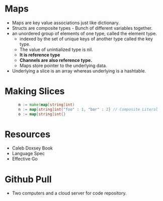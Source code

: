 # Maps
- Maps are key value associations just like dictionary.
- Structs are composite types - Bunch of different variables together.
- an unordered group of elements of one type, called the element type.
    * indexed by the set of unique keys of another type called the key type.
    * The value of unintialized type is nil.
    -  **It is reference type** 
    - **Channels are also reference type.**
    - Maps store pointer to the underlying data.
- Underlying a slice is an array whereas underlying is a hashtable.    
    
# Making Slices
```go
      m := make(map[string]int)
      n := map[string]int{"foo" : 1, "bar" : 2} // Composite Literal
      o := map[string]int{}
```  

# Resources
- Caleb Doxsey Book 
- Language Spec 
- Effective Go

# Github Pull
- Two computers and a cloud server for code repository.    
